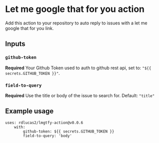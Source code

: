 # Let me google that for you action

Add this action to your repository to auto reply to issues with a let me google that for you link.

## Inputs

### `github-token`

**Required** Your Github Token used to auth to github rest api, set to: `"${{ secrets.GITHUB_TOKEN }}"`.

### `field-to-query`

**Required** Use the title or body of the issue to search for. Default: `"title"`

## Example usage

```
uses: rdlucas2/lmgtfy-action@v0.0.6
    with:
        github-token: ${{ secrets.GITHUB_TOKEN }}
        field-to-query: 'body'
```
